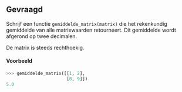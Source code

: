 ## Gevraagd
Schrijf een functie `gemiddelde_matrix(matrix)` die het rekenkundig gemiddelde van alle matrixwaarden retourneert. Dit gemiddelde wordt afgerond op twee decimalen.

De matrix is steeds rechthoekig.

#### Voorbeeld

```python
>>> gemiddelde_matrix([[1, 2], 
                       [8, 9]])
5.0
```